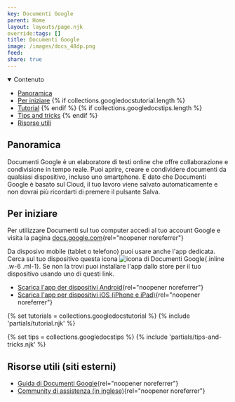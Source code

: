 ```yaml
---
key: Documenti Google
parent: Home
layout: layouts/page.njk
override:tags: []
title: Documenti Google
image: /images/docs_48dp.png
feed:
share: true
---
```

<details open>
<summary>
Contenuto
</summary>

- [Panoramica](#panoramica)
- [Per iniziare](#per-iniziare)
{% if collections.googledocstutorial.length %}
- [Tutorial](#tutorial)
{% endif %}
{% if collections.googledocstips.length %}
- [Tips and tricks](#tips-and-tricks)
{% endif %}
- [Risorse utili](<#risorse-utili-(siti-esterni)>)

</details>

## Panoramica

Documenti Google è un elaboratore di testi online che offre collaborazione e condivisione in tempo reale. Puoi aprire, creare e condividere documenti da qualsiasi dispositivo, incluso uno smartphone. E dato che Documenti Google è basato sul Cloud, il tuo lavoro viene salvato automaticamente e non dovrai più ricordarti di premere il pulsante Salva.

## Per iniziare

Per utilizzare Documenti sul tuo computer accedi al tuo account Google e visita la pagina [docs.google.com](https://docs.google.com){rel="noopener noreferrer"}

Da disposivo mobile (tablet o telefono) puoi usare anche l'app dedicata. Cerca sul tuo dispositivo questa icona ![icona di Documenti Google]({{image}}){.inline .w-6 .ml-1}. Se non la trovi puoi installare l'app dallo store per il tuo dispositivo usando uno di questi link.

- [Scarica l'app der dispositivi Android](https://play.google.com/store/apps/details?id=com.google.android.apps.docs.editors.docs){rel="noopener noreferrer"}
- [Scarica l'app per dispositivi iOS (iPhone e iPad)](https://itunes.apple.com/app/apple-store/id842842640){rel="noopener noreferrer"}

{% set tutorials = collections.googledocstutorial %}
{% include 'partials/tutorial.njk' %}

{% set tips = collections.googledocstips %}
{% include 'partials/tips-and-tricks.njk' %}

## Risorse utili (siti esterni)

- [Guida di Documenti Google](https://support.google.com/docs/topic/9046002){rel="noopener noreferrer"}
- [Community di assistenza (in inglese)](https://support.google.com/docs/community){rel="noopener noreferrer"}
